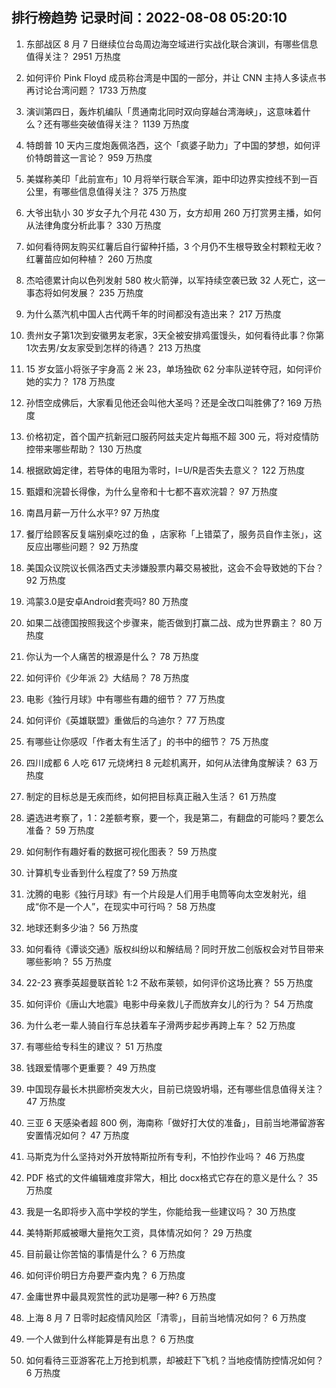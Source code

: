 
## 排行榜趋势 记录时间：2022-08-08 05:20:10
  
  1. 东部战区 8 月 7 日继续位台岛周边海空域进行实战化联合演训，有哪些信息值得关注？ 2951 万热度
    
  2. 如何评价 Pink Floyd 成员称台湾是中国的一部分，并让 CNN 主持人多读点书再讨论台湾问题？ 1733 万热度
    
  3. 演训第四日，轰炸机编队「贯通南北同时双向穿越台湾海峡」，这意味着什么？还有哪些突破值得关注？ 1139 万热度
    
  4. 特朗普 10 天内三度炮轰佩洛西，这个「疯婆子助力」了中国的梦想，如何评价特朗普这一言论？ 959 万热度
    
  5. 美媒称美印「此前宣布」10 月将举行联合军演，距中印边界实控线不到一百公里，有哪些信息值得关注？ 375 万热度
    
  6. 大爷出轨小 30 岁女子九个月花 430 万，女方却用 260 万打赏男主播，如何从法律角度分析此事？ 330 万热度
    
  7. 如何看待网友购买红薯后自行留种扦插，3 个月仍不生根导致全村颗粒无收？红薯苗应如何种植？ 260 万热度
    
  8. 杰哈德累计向以色列发射 580 枚火箭弹，以军持续空袭已致 32 人死亡，这一事态将如何发展？ 235 万热度
    
  9. 为什么蒸汽机中国人古代两千年的时间都没有造出来？ 217 万热度
    
  10. 贵州女子第1次到安徽男友老家，3天全被安排鸡蛋馒头，如何看待此事？你第1次去男/女友家受到怎样的待遇？ 213 万热度
    
  11. 15 岁女篮小将张子宇身高 2 米 23，单场独砍 62 分率队逆转夺冠，如何评价她的实力？ 178 万热度
    
  12. 孙悟空成佛后，大家看见他还会叫他大圣吗？还是全改口叫胜佛了? 169 万热度
    
  13. 价格初定，首个国产抗新冠口服药阿兹夫定片每瓶不超 300 元，将对疫情防控带来哪些帮助？ 130 万热度
    
  14. 根据欧姆定律，若导体的电阻为零时，I=U/R是否失去意义？ 122 万热度
    
  15. 甄嬛和浣碧长得像，为什么皇帝和十七都不喜欢浣碧？ 97 万热度
    
  16. 南昌月薪一万什么水平? 97 万热度
    
  17. 餐厅给顾客反复端别桌吃过的鱼 ，店家称「上错菜了，服务员自作主张」，这反应出哪些问题？ 92 万热度
    
  18. 美国众议院议长佩洛西丈夫涉嫌股票内幕交易被批，这会不会导致她的下台？ 92 万热度
    
  19. 鸿蒙3.0是安卓Android套壳吗? 80 万热度
    
  20. 如果二战德国按照我这个步骤来，能否做到打赢二战、成为世界霸主？ 80 万热度
    
  21. 你认为一个人痛苦的根源是什么？ 78 万热度
    
  22. 如何评价《少年派 2》大结局？ 78 万热度
    
  23. 电影《独行月球》中有哪些有趣的细节？ 77 万热度
    
  24. 如何评价《英雄联盟》重做后的乌迪尔？ 77 万热度
    
  25. 有哪些让你感叹「作者太有生活了」的书中的细节？ 75 万热度
    
  26. 四川成都 6 人吃 617 元烧烤扫 8 元趁机离开，如何从法律角度解读？ 63 万热度
    
  27. 制定的目标总是无疾而终，如何把目标真正融入生活？ 61 万热度
    
  28. 遴选进考察了，1：2差额考察，要一个，我是第二，有翻盘的可能吗？要怎么准备？ 59 万热度
    
  29. 如何制作有趣好看的数据可视化图表？ 59 万热度
    
  30. 计算机专业香到什么程度了? 59 万热度
    
  31. 沈腾的电影《独行月球》有一个片段是人们用手电筒等向太空发射光，组成“你不是一个人”，在现实中可行吗？ 58 万热度
    
  32. 地球还剩多少油？ 56 万热度
    
  33. 如何看待《谭谈交通》版权纠纷以和解结局？同时开放二创版权会对节目带来哪些影响？ 55 万热度
    
  34. 22-23 赛季英超曼联首轮 1:2 不敌布莱顿，如何评价这场比赛？ 55 万热度
    
  35. 如何评价《唐山大地震》电影中母亲救儿子而放弃女儿的行为？ 54 万热度
    
  36. 为什么老一辈人骑自行车总扶着车子滑两步起步再跨上车？ 52 万热度
    
  37. 有哪些给专科生的建议？ 51 万热度
    
  38. 钱跟爱情哪个更重要？ 49 万热度
    
  39. 中国现存最长木拱廊桥突发大火，目前已烧毁坍塌，还有哪些信息值得关注？ 47 万热度
    
  40. 三亚 6 天感染者超 800 例，海南称「做好打大仗的准备」，目前当地滞留游客安置情况如何？ 47 万热度
    
  41. 马斯克为什么坚持对外开放特斯拉所有专利，不怕抄作业吗？ 46 万热度
    
  42. PDF 格式的文件编辑难度非常大，相比 docx格式它存在的意义是什么？ 35 万热度
    
  43. 我是一名即将步入高中学校的学生，你能给我一些建议吗？ 30 万热度
    
  44. 美特斯邦威被曝大量拖欠工资，具体情况如何？ 29 万热度
    
  45. 目前最让你苦恼的事情是什么？ 6 万热度
    
  46. 如何评价明日方舟要严查内鬼？ 6 万热度
    
  47. 金庸世界中最具观赏性的武功是哪一种? 6 万热度
    
  48. 上海 8 月 7 日零时起疫情风险区「清零」，目前当地情况如何？ 6 万热度
    
  49. 一个人做到什么样能算是有出息？ 6 万热度
    
  50. 如何看待三亚游客花上万抢到机票，却被赶下飞机？当地疫情防控情况如何？ 6 万热度
    